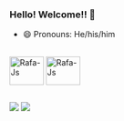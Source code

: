 ### Hello! Welcome!! 👋



- 😄 Pronouns: He/his/him



  
<div style="display: inline_block"><br>
  <img align="center" alt="Rafa-Js" height="50" width="60" src="https://cdn.jsdelivr.net/gh/devicons/devicon/icons/java/java-original.svg">  
  <img align="center" alt="Rafa-Js" height="50" width="60" src="https://cdn.jsdelivr.net/gh/devicons/devicon/icons/spring/spring-original-wordmark.svg">
</div>
  
  ##

  
<div>
  <a href = "mailto:renan.bilhan@hotmail.com"><img src="https://img.shields.io/badge/-Gmail-%23333?style=for-the-badge&logo=gmail&logoColor=white" target="_blank"></a>
  <a href="https://www.linkedin.com/in/renan-bilhan-de-freitas-671a476b" target="_blank"><img src="https://img.shields.io/badge/-LinkedIn-%230077B5?style=for-the-badge&logo=linkedin&logoColor=white" target="_blank"></a> 
</div>
